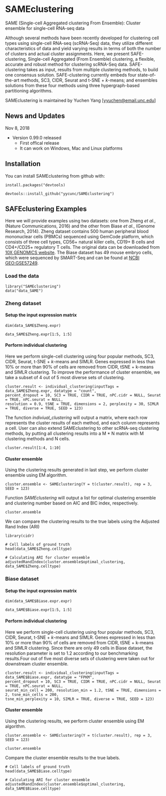 # SAMEclustering
SAME (Single-cell Aggregated clustering From Ensemble): Cluster ensemble for single-cell RNA-seq data

Although several methods have been recently developed for clustering cell types using single-cell RNA-seq (scRNA-Seq) data, they utilize different characteristics of data and yield varying results in terms of both the number of clusters and actual cluster assignments. Here, we present SAFE-clustering, Single-cell Aggregated (From Ensemble) clustering, a flexible, accurate and robust method for clustering scRNA-Seq data. SAFE-clustering takes as input, results from multiple clustering methods, to build one consensus solution. SAFE-clustering currently embeds four state-of-the-art methods, SC3, CIDR, Seurat and t-SNE + *k*-means; and ensembles solutions from these four methods using three hypergraph-based partitioning algorithms.

SAMEclustering is maintained by Yuchen Yang [yyuchen@email.unc.edu]

## News and Updates
Nov 8, 2018
* Version 0.99.0 released
  + First offical release
  + It can work on Windows, Mac and Linux platforms

## Installation
You can install SAMEclustering from github with:
```{r install}
install.packages("devtools)

devtools::install_github("yycunc/SAMEclustering")
```

## SAFEclustering Examples
Here we will provide examples using two datasets: one from Zheng *et al.*, (Nature Communications, 2016) and the other from Biase *et al.*, (Genome Research, 2014). Zheng dataset contains 500 human peripheral blood mononuclear cells (PBMCs) sequenced using GemCode platform, which consists of three cell types, CD56+ natural killer cells, CD19+ B cells and CD4+/CD25+ regulatory T cells. The original data can be downloaded from [10X GENOMICS website](https://support.10xgenomics.com/single-cell-gene-expression/datasets). The Biase dataset has 49 mouse embryo cells, which were sequenced by SMART-Seq and can be found at [NCBI GEO:GSE57249](https://www.ncbi.nlm.nih.gov/geo/query/acc.cgi?acc=GSE57249).

### Load the data
```{r setup for Zheng dataset}
library("SAMEclustering")
data("data_SAME")
```

### Zheng dataset
#### Setup the input expression matrix
```{r setup for Zheng dataset}
dim(data_SAME$Zheng.expr)

data_SAME$Zheng.expr[1:5, 1:5]
```

#### Perform individual clustering
Here we perform single-cell clustering using four popular methods, SC3, CIDR, Seurat, t-SNE + *k*-means and SIMLR. Genes expressed in less than 10% or more than 90% of cells are removed from CIDR, tSNE + k-means and SIMLR clustering. To improve the performance of cluster ensemble, we take a subset of 4 out of 5 most diverse sets of clustering.

```{r individual clustering for Baron_human4 dataset, results='hide', fig.show="hide", warning=FALSE}
cluster.result <- individual_clustering(inputTags = data_SAME$Zheng.expr, datatype = "count", 
percent_dropout = 10, SC3 = TRUE, CIDR = TRUE, nPC.cidr = NULL, Seurat = TRUE, nPC.seurat = NULL, 
resolution = 0.9, tSNE = TRUE, dimensions = 2, perplexity = 30, SIMLR = TRUE, diverse = TRUE, SEED = 123)
```

The function *indiviual_clustering* will output a matrix, where each row represents the cluster results of each method, and each colunm represents a cell. User can also extend SAMEclustering to other scRNA-seq clustering methods, by putting all clustering results into a M * N matrix with M clustering methods and N cells.

```{r, message=FALSE}
cluster.result[1:4, 1:10]
```

#### Cluster ensemble

Using the clustering results generated in last step, we perform cluster ensemble using EM algorithm.

```{r cluster ensemble for Zheng dataset, results='hide'}
cluster.ensemble <- SAMEclustering(Y = t(cluster.result), rep = 3, SEED = 123)
```

Function *SAMEclustering* will output a list for optimal clustering ensemble and clustering number based on AIC and BIC index, respectively.

```{r ensemble results for Zheng dataset, message=FALSE}
cluster.ensemble
```

We can compare the clustering results to the true labels using the Adjusted Rand Index (ARI)

```{r ARI calculation for Zheng dataset}
library(cidr)

# Cell labels of ground truth
head(data_SAME$Zheng.celltype)

# Calculating ARI for cluster ensemble
adjustedRandIndex(cluster.ensemble$optimal_clustering, data_SAME$Zheng.celltype)
```

### Biase dataset

#### Setup the input expression matrix
```{r setup for Biase dataset}
dim(data_SAME$Biase.expr.expr)

data_SAME$Biase.expr[1:5, 1:5]
```

#### Perform individual clustering

Here we perform single-cell clustering using four popular methods, SC3, CIDR, Seurat, t-SNE + *k*-means and SIMLR. Genes expressed in less than 10% or more than 90% of cells are removed from CIDR, tSNE + k-means and SIMLR clustering. Since there are only 49 cells in Biase dataset, the resolution parameter is set to 1.2 according to our benchmarking results.Four out of five most diverse sets of clustering were taken out for downstream cluster ensemble.

```{r individual clustering for Biase dataset, results='hide', fig.show="hide", warning=FALSE}
cluster.result <- individual_clustering(inputTags = data_SAME$Biase.expr, datatype = "FPKM",  
percent_dropout = 10, SC3 = TRUE, CIDR = TRUE, nPC.cidr = NULL, Seurat = TRUE, nPC.seurat = NULL, 
seurat_min_cell = 200, resolution_min = 1.2, tSNE = TRUE, dimensions = 2, tsne_min_cells = 200, 
tsne_min_perplexity = 10, SIMLR = TRUE, diverse = TRUE, SEED = 123)
```

#### Cluster ensemble

Using the clustering results, we perform cluster ensemble using EM algorithm.

```{r cluster ensemble for Biase dataset, results='hide', message=FALSE}
cluster.ensemble <- SAMEclustering(Y = t(cluster.result), rep = 3, SEED = 123)
```

```{r ensemble results for Biase dataset, message=FALSE}
cluster.ensemble
```
Compare the cluster ensemble results to the true labels.

```{r ARI calculation for Biase dataset}
# Cell labels of ground truth
head(data_SAME$Biase.celltype)

# Calculating ARI for cluster ensemble
adjustedRandIndex(cluster.ensemble$optimal_clustering, data_SAME$Biase.celltype)
```


